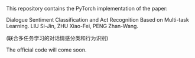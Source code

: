 This repository contains the PyTorch implementation of the paper:

Dialogue Sentiment Classification and Act Recognition Based on Multi-task Learning. LIU Si-Jin, ZHU Xiao-Fei, PENG Zhan-Wang.

(联合多任务学习的对话情感分类和行为识别)

The official code will come soon.
